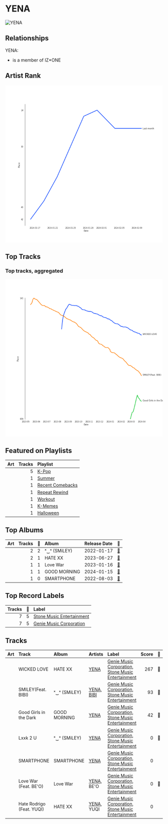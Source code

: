 
# YENA


<img src="https://i.scdn.co/image/ab6761610000e5eb791dd8450bdde549ec172ead" alt="YENA" width="100" />

## Relationships

YENA:
- is a member of IZ*ONE

## Artist Rank

![Rank of YENA over time](../../images/artists/yena/rank_time_series.png)
## Top Tracks


### Top tracks, aggregated

![Track score ranking over time](../../images/artists/yena/track_rank_time_series_score.png)
## Featured on Playlists
| Art | Tracks | Playlist |
|:---|---:|:---|
| <img src="https://mosaic.scdn.co/640/ab67616d00001e02505190077497c230422f2934ab67616d00001e027dd8f95320e8ef08aa121dfeab67616d00001e028164cd1a2e03b7ca2db9ff5eab67616d00001e02ff7c2dfd0ed9b2cf6bf9c818" alt="" width="50" /> | 5 | [K-Pop](../../playlists/k-pop/overview.md) |
| <img src="https://mosaic.scdn.co/640/ab67616d00001e0204878afb19613a94d37b29ceab67616d00001e021544041d0285585cc92c2709ab67616d00001e02570f746ccc2c75af070da1e0ab67616d00001e02d8cc2281fcd4519ca020926b" alt="" width="50" /> | 1 | [Summer](../../playlists/summer/overview.md) |
| <img src="https://mosaic.scdn.co/640/ab67616d00001e020c1f1054d3a170ee26430c79ab67616d00001e022bca95a658fdf653a35a3710ab67616d00001e0296d36aec71bf25f59df5cc96ab67616d00001e02c54e39f2ae0dd10731f93c08" alt="" width="50" /> | 1 | [Recent Comebacks](../../playlists/recent_comebacks/overview.md) |
| <img src="https://daily-mix.scdn.co/covers/backtracks/PZN_Repeat_Rewind2_DEFAULT-en.jpg" alt="" width="50" /> | 1 | [Repeat Rewind](../../playlists/repeat_rewind/overview.md) |
| <img src="https://mosaic.scdn.co/640/ab67616d00001e026f248f7695eb544a3a1955c5ab67616d00001e027a393b04e8ced571618223e8ab67616d00001e028acb7bac073f378d59bf228eab67616d00001e02b3be3b970fc89a02f301c9da" alt="" width="50" /> | 1 | [Workout](../../playlists/workout/overview.md) |
| <img src="https://mosaic.scdn.co/640/ab67616d00001e0220adea47ebd9e98d2e7d2247ab67616d00001e022ce067b763f6a4938cb8a501ab67616d00001e02583c60000e8abc8283853e10ab67616d00001e0273e21d92fa8c70ce6aba72d0" alt="" width="50" /> | 1 | [K-Memes](../../playlists/k-memes/overview.md) |
| <img src="https://mosaic.scdn.co/640/ab67616d00001e023613e1e0d35867a0814005a9ab67616d00001e024a8e5eaab8b02db02e487c27ab67616d00001e0259fcda8d47bbd0f6c2bf1647ab67616d00001e028bc3d61189d95da5f74d7ba7" alt="" width="50" /> | 1 | [Halloween](../../playlists/halloween/overview.md) |

## Top Albums

| Art | Tracks | 💚 | Album | Release Date | 🔗 |
|:---|---:|---:|:---|:---|:---|
| <img src="https://i.scdn.co/image/ab67616d0000b273a435b6276480ed558eece0fd" alt="" width="50" /> | 2 | 2 | ˣ‿ˣ (SMiLEY) | 2022-01-17 | [🔗](https://open.spotify.com/album/7qldKtsOWklzmwgll5NjCw) |
| <img src="https://i.scdn.co/image/ab67616d0000b273afedcb63d2ef759322629930" alt="" width="50" /> | 2 | 1 | HATE XX | 2023-06-27 | [🔗](https://open.spotify.com/album/3aYLtPSWEqmcLTCfM0ZYl7) |
| <img src="https://i.scdn.co/image/ab67616d0000b273c3cc49220a7dd0bda6e55bb9" alt="" width="50" /> | 1 | 1 | Love War | 2023-01-16 | [🔗](https://open.spotify.com/album/3gWIe0cTPYqrI8xIYHjten) |
| <img src="https://i.scdn.co/image/ab67616d0000b2739104b6efe6c3483f605d9633" alt="" width="50" /> | 1 | 1 | GOOD MORNING | 2024-01-15 | [🔗](https://open.spotify.com/album/1kfvY0GjQJhhDNjTpy7xOs) |
| <img src="https://i.scdn.co/image/ab67616d0000b273d39be786935ba10b5875fa53" alt="" width="50" /> | 1 | 0 | SMARTPHONE | 2022-08-03 | [🔗](https://open.spotify.com/album/0lbUf1aVf8xmveSuspuNW0) |

## Top Record Labels

| Tracks | 💚 | Label |
|---:|---:|:---|
| 7 | 5 | [Stone Music Entertainment](../../labels/stone_music_entertainment/overview.md) |
| 7 | 5 | [Genie Music Corporation](../../labels/genie_music_corporation/overview.md) |

## Tracks

| Art | Track | Album | Artists | Label | Score | 💚 | 🔗 |
|:---|:---|:---|:---|:---|---:|:---|:---|
| <img src="https://i.scdn.co/image/ab67616d0000b273afedcb63d2ef759322629930" alt="" width="50" /> | WICKED LOVE | HATE XX | [YENA](overview.md) | [Genie Music Corporation](../../labels/genie_music_corporation), [Stone Music Entertainment](../../labels/stone_music_entertainment) | 267 | 💚 | [🔗](https://open.spotify.com/track/7JduLib0OD7LheLRseXQWE) |
| <img src="https://i.scdn.co/image/ab67616d0000b273a435b6276480ed558eece0fd" alt="" width="50" /> | SMILEY(Feat. BIBI) | ˣ‿ˣ (SMiLEY) | [YENA](overview.md), [BIBI](../bibi/overview.md) | [Genie Music Corporation](../../labels/genie_music_corporation), [Stone Music Entertainment](../../labels/stone_music_entertainment) | 93 | 💚 | [🔗](https://open.spotify.com/track/4zCIxSnVWpGNghERX4uWZF) |
| <img src="https://i.scdn.co/image/ab67616d0000b2739104b6efe6c3483f605d9633" alt="" width="50" /> | Good Girls in the Dark | GOOD MORNING | [YENA](overview.md) | [Genie Music Corporation](../../labels/genie_music_corporation), [Stone Music Entertainment](../../labels/stone_music_entertainment) | 42 | 💚 | [🔗](https://open.spotify.com/track/0mMS5zDs8U6sGCqHBfCoGp) |
| <img src="https://i.scdn.co/image/ab67616d0000b273a435b6276480ed558eece0fd" alt="" width="50" /> | Lxxk 2 U | ˣ‿ˣ (SMiLEY) | [YENA](overview.md) | [Genie Music Corporation](../../labels/genie_music_corporation), [Stone Music Entertainment](../../labels/stone_music_entertainment) | 0 | 💚 | [🔗](https://open.spotify.com/track/5U7emXCoCl8EOEJUVNbguC) |
| <img src="https://i.scdn.co/image/ab67616d0000b273d39be786935ba10b5875fa53" alt="" width="50" /> | SMARTPHONE | SMARTPHONE | [YENA](overview.md) | [Genie Music Corporation](../../labels/genie_music_corporation), [Stone Music Entertainment](../../labels/stone_music_entertainment) | 0 | | [🔗](https://open.spotify.com/track/3660VWl7PCUsXhZlakn0KY) |
| <img src="https://i.scdn.co/image/ab67616d0000b273c3cc49220a7dd0bda6e55bb9" alt="" width="50" /> | Love War (Feat. BE'O) | Love War | [YENA](overview.md), BE'O | [Genie Music Corporation](../../labels/genie_music_corporation), [Stone Music Entertainment](../../labels/stone_music_entertainment) | 0 | 💚 | [🔗](https://open.spotify.com/track/1UjN1QVbHnzJiqjkqzWmZK) |
| <img src="https://i.scdn.co/image/ab67616d0000b273afedcb63d2ef759322629930" alt="" width="50" /> | Hate Rodrigo (Feat. YUQI) | HATE XX | [YENA](overview.md), YUQI | [Genie Music Corporation](../../labels/genie_music_corporation), [Stone Music Entertainment](../../labels/stone_music_entertainment) | 0 | | [🔗](https://open.spotify.com/track/5ms7rcVKjBFUtoVh8hE0Y9) |
